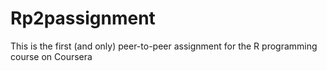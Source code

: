 Rp2passignment
==============

This is the first (and only) peer-to-peer assignment for the R programming course on Coursera
